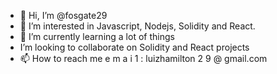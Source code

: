 - 👋 Hi, I’m @fosgate29
- 👀 I’m interested in Javascript, Nodejs, Solidity and React.
- 🌱 I’m currently learning a lot of things
- I’m looking to collaborate on Solidity and React projects
- 📫 How to reach me e m a i 1 : luizhamilton 2  9  @ gmail.com

<!---
fosgate29/fosgate29 is a ✨ special ✨ repository because its `README.md` (this file) appears on your GitHub profile.
You can click the Preview link to take a look at your changes.
--->
